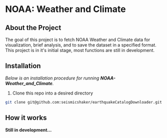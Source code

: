 # NOAA: Weather and Climate

## About the Project

The goal of this project is to fetch NOAA Weather and Climate data for visualization, brief analysis, and to save the dataset in a specified format. This project is in it's initial stage, most functions are still in development.

## Installation

_Below is an installation procedure for running **NOAA-Weather_and_Climate**._

1. Clone this repo into a desired directory

```sh
git clone git@github.com:seismicshaker/earthquakeCatalogDownloader.git
```


## How it works

**Still in development...**
